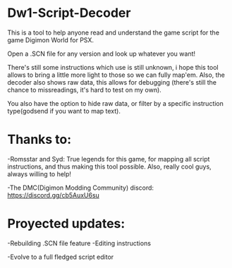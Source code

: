 # Dw1-Script-Decoder

This is a tool to help anyone read and understand the game script for the game Digimon World for PSX.

Open a .SCN file for any version and look up whatever you want!

There's still some instructions which use is still unknown, i hope this tool allows to bring a little more light to those so we can fully map'em. Also, the decoder also shows raw data, this allows for debugging (there's still the chance to missreadings, it's hard to test on my own).

You also have the option to hide raw data, or filter by a specific instruction type(godsend if you want to map text).


# Thanks to:

-Romsstar and Syd: True legends for this game, for mapping all script instructions, and thus making this tool possible. Also, really cool guys, always willing to help!

-The DMC(Digimon Modding Community) discord: https://discord.gg/cb5AuxU6su


# Proyected updates:

-Rebuilding .SCN file feature
-Editing instructions

-Evolve to a full fledged script editor

